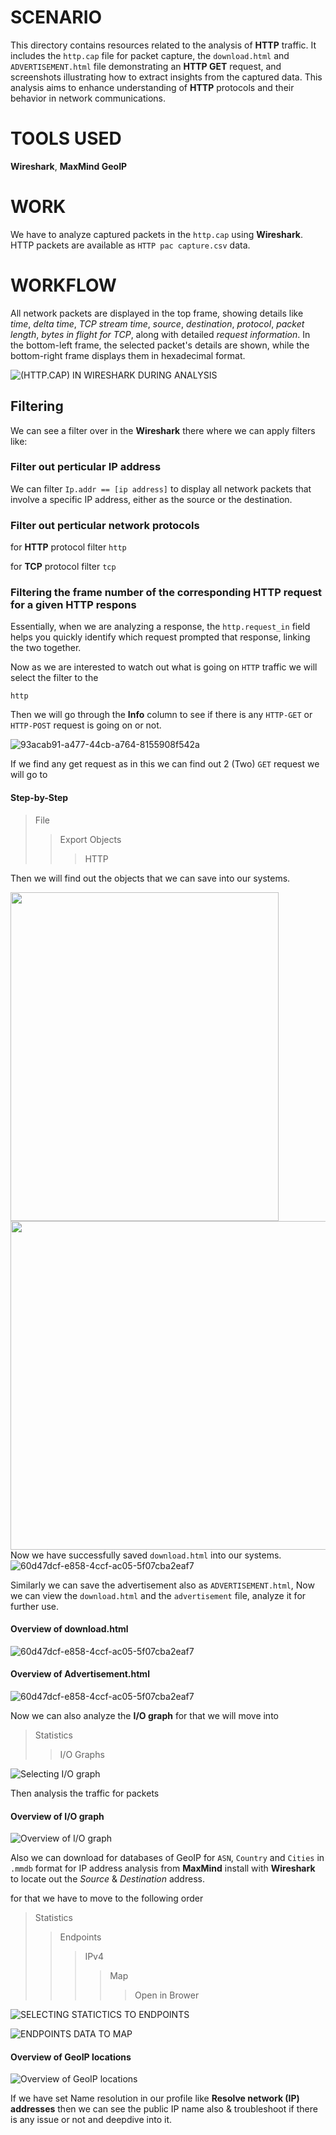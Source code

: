 # SCENARIO
This directory contains resources related to the analysis of **HTTP** traffic. It includes the `http.cap` file for packet capture, the `download.html` and `ADVERTISEMENT.html` file demonstrating an **HTTP GET** request, and screenshots illustrating how to extract insights from the captured data. This analysis aims to enhance understanding of **HTTP** protocols and their behavior in network communications.

# TOOLS USED
**Wireshark**, **MaxMind GeoIP**

# WORK
We have to analyze captured packets in the `http.cap` using **Wireshark**. HTTP packets are available as `HTTP pac capture.csv` data.

# WORKFLOW
All network packets are displayed in the top frame, showing details like *time*, *delta time*, *TCP stream time*, *source*, *destination*, *protocol*, *packet length*, *bytes in flight for TCP*, along with detailed *request information*. In the bottom-left frame, the selected packet's details are shown, while the bottom-right frame displays them in hexadecimal format.

![(HTTP.CAP) IN WIRESHARK DURING ANALYSIS](https://raw.githubusercontent.com/Sridip-99/Wireshark-Packet-Analysis-/refs/heads/main/HTTP%20Analysis/(HTTP.CAP)%20IN%20WIRESHARK%20DURING%20ANALYSIS.png)

## Filtering
We can see a filter over in the **Wireshark** there where we can apply filters like:
### Filter out perticular IP address
We can filter `Ip.addr == [ip address]` to display all network packets that involve a specific IP address, either as the source or the destination.
### Filter out perticular network protocols
for **HTTP** protocol filter `http`

for **TCP** protocol filter `tcp`
### Filtering the frame number of the corresponding HTTP request for a given HTTP respons
Essentially, when we are analyzing a response, the `http.request_in` field helps you quickly identify which request prompted that response, linking the two together.

Now as we are interested to watch out what is going on `HTTP` traffic we will select the filter to the
````
http
````
Then we will go through the **Info** column to see if there is any `HTTP-GET` or `HTTP-POST` request is going on or not.

![93acab91-a477-44cb-a764-8155908f542a](https://raw.githubusercontent.com/Sridip-99/Wireshark-Packet-Analysis-/refs/heads/main/HTTP%20Analysis/FILTERING%20HTTP.png)

If we find any get request as in this we can find out 2 (Two) `GET` request we will go to 
#### Step-by-Step
>File
>>Export Objects
>>>HTTP

Then we will find out the objects that we can save into our systems.

<img src="https://raw.githubusercontent.com/Sridip-99/Wireshark-Packet-Analysis-/refs/heads/main/HTTP%20Analysis/EXPORTING%20OBJECTS.png" height="526 px" width="429 px" /> <img src= "https://raw.githubusercontent.com/Sridip-99/Wireshark-Packet-Analysis-/refs/heads/main/HTTP%20Analysis/OBJECTS.png" height= "526 px" width= "574 px"/>
Now we have successfully saved `download.html` into our systems.
![60d47dcf-e858-4ccf-ac05-5f07cba2eaf7](https://raw.githubusercontent.com/Sridip-99/Wireshark-Packet-Analysis-/refs/heads/main/HTTP%20Analysis/OBJECT%20OBTAINED%20BY%20HTTP%20GET%20METHIOD.png)

Similarly we can save the advertisement also as `ADVERTISEMENT.html`, Now we can view the `download.html` and the `advertisement` file, analyze it for further use.
#### Overview of download.html
![60d47dcf-e858-4ccf-ac05-5f07cba2eaf7](https://raw.githubusercontent.com/Sridip-99/Wireshark-Packet-Analysis-/refs/heads/main/HTTP%20Analysis/(DOWNLOAD.HTML)FILE%20OVERVIEW.png)

#### Overview of Advertisement.html

![60d47dcf-e858-4ccf-ac05-5f07cba2eaf7](https://raw.githubusercontent.com/Sridip-99/Wireshark-Packet-Analysis-/refs/heads/main/HTTP%20Analysis/(ADVERTISEMENT.HTML)FILE%20OVERVIEW.png)

Now we can also analyze the **I/O graph** for that we will move into 
>Statistics
>>I/O Graphs

![Selecting I/O graph](https://raw.githubusercontent.com/Sridip-99/Wireshark-Packet-Analysis-/refs/heads/main/HTTP%20Analysis/SELECTING%20I-O%20GRAPHS.png)

Then analysis the traffic for packets
#### Overview of I/O graph
![Overview of I/O graph](https://raw.githubusercontent.com/Sridip-99/Wireshark-Packet-Analysis-/refs/heads/main/HTTP%20Analysis/I-O%20ANALYSIS.png)

Also we can download for databases of GeoIP for `ASN`, `Country` and `Cities` in `.mmdb` format for IP address analysis from **MaxMind** install with **Wireshark** to locate out the *Source* & *Destination* address.

for that we have to move to the following order
>Statistics
>>Endpoints
>>>IPv4
>>>>Map
>>>>>Open in Brower

![SELECTING STATICTICS TO ENDPOINTS](https://raw.githubusercontent.com/Sridip-99/Wireshark-Packet-Analysis-/refs/heads/main/HTTP%20Analysis/SELECTING%20STATICTICS%20TO%20ENDPOINTS.png)

![ENDPOINTS DATA TO MAP](https://raw.githubusercontent.com/Sridip-99/Wireshark-Packet-Analysis-/refs/heads/main/HTTP%20Analysis/ENDPOINTS%20DATA%20TO%20MAP.png)

#### Overview of GeoIP locations
![Overview of GeoIP locations](https://raw.githubusercontent.com/Sridip-99/Wireshark-Packet-Analysis-/refs/heads/main/HTTP%20Analysis/GeoIP%20Location.png)

If we have set Name resolution in our profile like **Resolve network (IP) addresses** then we can see the public IP name also & troubleshoot if there is any issue or not and deepdive into it. 
